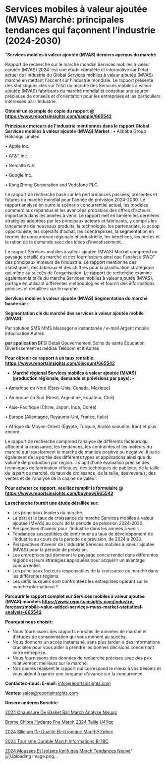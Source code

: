 # Services mobiles à valeur ajoutée (MVAS) Marché: principales tendances qui façonnent l’industrie (2024-2030)

"<strong>Services mobiles à valeur ajoutée (MVAS) derniers aperçus du marché</strong>

Rapport de recherche sur le marché mondial Services mobiles à valeur ajoutée (MVAS) 2024 'est une étude complète et informative sur l'état actuel de l'industrie du Global Services mobiles à valeur ajoutée (MVAS) marché en mettant l'accent sur l'industrie mondiale. Le rapport présente des statistiques clés sur l'état du marché des Services mobiles à valeur ajoutée (MVAS) fabricants du marché mondial et constitue une source précieuse de conseils et d'orientation pour les entreprises et les particuliers intéressés par l'industrie.

<strong>Obtenir un exemple de copie du rapport @ <a href=https://www.reportsinsights.com/sample/665542>https://www.reportsinsights.com/sample/665542</a></strong>

<strong>Principaux moteurs de l'industrie mentionnés dans le rapport Global Services mobiles à valeur ajoutée (MVAS) Market</strong> :
• Alibaba Group Holdings Limited

• Apple Inc.

• AT&T Inc.

• Gemalto N.V.

• Google Inc.

• KongZhong Corporation and Vodafone PLC.

Le rapport de recherche basé sur les performances passées, présentes et futures du marché mondial pour l'année de prévision 2024-2030. Le rapport analyse en outre le scénario concurrentiel actuel, les modèles commerciaux répandus et les avancées probables des offres d'acteurs importants dans les années à venir. Le rapport met en lumière les dernières stratégies adoptées par les principaux acteurs et fabricants, y compris les lancements de nouveaux produits, la technologie, les partenariats, le scoop opportuniste, les objectifs d'achat, les coentreprises, la segmentation en termes de concurrence régionale et industrielle, les bénéfices, les pertes et la ration de la demande avec des idées d'investissement. .

Le rapport Services mobiles à valeur ajoutée (MVAS) Market comprend un paysage détaillé du marché et des fournisseurs ainsi que l'analyse SWOT des principaux moteurs de l'industrie. Le rapport mentionne des statistiques, des tableaux et des chiffres pour la planification stratégique qui mène au succès de l'organisation. Le rapport de recherche examine également la taille du marché Services mobiles à valeur ajoutée (MVAS), partage en utilisant différentes méthodologies et fournit des informations précises et détaillées sur le marché.

<strong>Services mobiles à valeur ajoutée (MVAS) Segmentation du marché basée sur :</strong>

<strong> Segmentation clé du marché des services à valeur ajoutée mobile (MVAS): </strong>

Par solution
SMS
MMS
Messagerie instantanée / e-mail
Argent mobile
Infodication
Autres

<strong> par application </strong>
BFSI
Détail
Gouvernement
Soins de santé
Éducation
Divertissement et médias
Télécom et it
Autres

<strong>Pour obtenir ce rapport à un taux rentable: <a href=https://www.reportsinsights.com/discount/665542>https://www.reportsinsights.com/discount/665542</a></strong>
<ul>
  <li><strong>Marché régional Services mobiles à valeur ajoutée (MVAS) (production régionale, demande et prévisions par pays): -</strong></li>
</ul>
• Amérique du Nord (États-Unis, Canada, Mexique)

• Amérique du Sud (Brésil, Argentine, Equateur, Chili)

• Asie-Pacifique (Chine, Japon, Inde, Corée)

• Europe (Allemagne, Royaume-Uni, France, Italie)

• Afrique du Moyen-Orient (Égypte, Turquie, Arabie saoudite, Iran) et plus encore.

Le rapport de recherche comprend l’analyse de différents facteurs qui affectent la croissance, les tendances, les contraintes et les moteurs du marché qui transforment le marché de manière positive ou négative. Il parle également de la portée des différents types et applications ainsi que du volume de production par région. Il s'agit d'une évaluation précise des techniques de fabrication efficaces, des techniques de publicité, de la taille de la part de marché, du taux de croissance, de la taille, des revenus, des ventes et de l'analyse de la chaîne de valeur.

<strong>Pour acheter ce rapport, veuillez remplir le formulaire @   <a href=https://www.reportsinsights.com/buynow/665542>https://www.reportsinsights.com/buynow/665542</a></strong>

<strong>La recherche fournit une étude détaillée sur:</strong>
<ul>
  <li>Les principaux leaders du marché.</li>
  <li>La part et le taux de croissance du marché Services mobiles à valeur ajoutée (MVAS) au cours de la période de prévision 2024-2030.</li>
  <li>Perspectives d'avenir pour l'industrie dans les années à venir.</li>
  <li>Tendances susceptibles de contribuer au taux de développement de l'industrie au cours de la période de prévision, de 2024 à 2030.</li>
  <li>Perspectives d'avenir de l'industrie Services mobiles à valeur ajoutée (MVAS) pour la période de prévision.</li>
  <li>Les entreprises qui dominent le paysage concurrentiel dans différentes régions et leurs stratégies appliquées pour acquérir un avantage concurrentiel.</li>
  <li>Les principaux facteurs responsables de la croissance du marché dans les différentes régions.</li>
  <li>Les défis auxquels sont confrontées les entreprises opérant sur le marché international ?</li>
</ul>

<strong>Parcourir le rapport complet sur Services mobiles à valeur ajoutée (MVAS) marchés <a href=https://www.reportsinsights.com/industry-forecast/mobile-value-added-services-mvas-market-statistical-analysis-665542>https://www.reportsinsights.com/industry-forecast/mobile-value-added-services-mvas-market-statistical-analysis-665542</a></strong>

<strong>Pourquoi nous choisir:</strong>
<ul>
  <li>Nous fournissons des rapports enrichis de données de marché et d'études de consommation qui vous mènent au succès.</li>
  <li>Nous donnons un accès instantané, sans plus tarder, à des informations cruciales pour vous aider à prendre les bonnes décisions concernant votre entreprise.</li>
  <li>Nous fournissons des données de recherche précises avec des prix relativement meilleurs sur le marché.</li>
  <li>Nos cadres réalisent le rapport qui correspond le mieux à vos besoins et vous aident à garder une longueur d'avance sur la concurrence.</li>
</ul>
<strong>Contactez-nous:
</strong><strong>E-mail:</strong> <a href=mailto:info@reportsinsights.com>info@reportsinsights.com</a>

<strong>Ventes</strong>: <a href=mailto:sales@reportsinsights.com>sales@reportsinsights.com</a>

<strong>Unsere anderen Berichte</strong>

<a href=https://www.linkedin.com/pulse/2024-chaussure-de-basket-ball-march%C3%A9-analyse-nwuqc/>2024 Chaussure De Basket Ball March Analyse Nwuqc</a>

<a href=https://www.linkedin.com/pulse/brome-chlore-hydanto%C3%AFne-march%C3%A9-2024-taille-u4yqc/>Brome Chlore Hydanto Fne March 2024 Taille U4Yqc</a>

<a href=https://www.linkedin.com/pulse/2024-silicium-de-qualité-électronique-marché-zphcc/>2024 Silicium De Qualité Électronique Marché Zphcc</a>

<a href=https://www.linkedin.com/pulse/2024-tourisme-durable-march%C3%A9-informations-br78c/>2024 Tourisme Durable March Informations Br78C</a>

<a href=https://www.linkedin.com/pulse/2024-mousses-et-isolants-ignifuges-march%C3%A9-tendances-nedve/>2024 Mousses Et Isolants Ignifuges March Tendances Nedve</a>"
![Uploading image.png…]()
